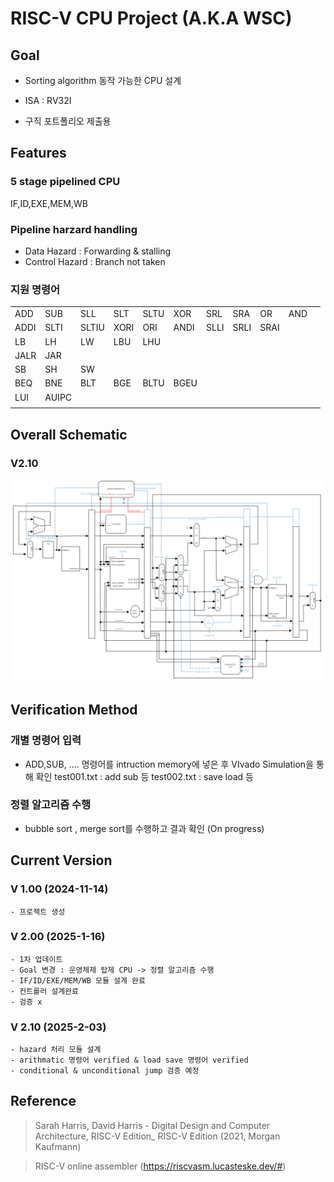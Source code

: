 
# RISC-V CPU Project (A.K.A WSC)

## Goal

- Sorting algorithm 동작 가능한 CPU 설계

 - ISA :  RV32I 

- 구직 포트폴리오 제출용

## Features
 ### 5 stage pipelined CPU
 IF,ID,EXE,MEM,WB

### Pipeline harzard handling
- Data Hazard : Forwarding & stalling
- Control Hazard : Branch not taken


### 지원 명령어
|  |  |  |  |  |  |  |  |  |  |  |
|--|--|--|--|--|--|--|--|--|--|--|
| ADD | SUB | SLL | SLT | SLTU | XOR | SRL | SRA | OR | AND |
| ADDI | SLTI | SLTIU | XORI | ORI | ANDI | SLLI | SRLI | SRAI |
| LB | LH | LW | LBU | LHU | 
| JALR | JAR |
| SB | SH | SW |
| BEQ | BNE | BLT | BGE | BLTU | BGEU |
| LUI | AUIPC|
|  |  |  |  |  |  |  |  |  |  |  |

## Overall Schematic 
### V2.10
<img src="WSC_overall_schematic.png">

## Verification Method
### 개별 명령어 입력
- ADD,SUB, .... 명령어를 intruction  memory에 넣은 후 VIvado Simulation을 통해 확인
	 test001.txt : add sub 등 
	 test002.txt : save load 등 
### 정렬 알고리즘 수행
- bubble sort , merge sort를 수행하고 결과 확인
	(On progress)
## Current Version
### V 1.00 (2024-11-14)
	- 프로젝트 생성 
### V 2.00 (2025-1-16)
	- 1차 업데이트
	- Goal 변경 : 운영체제 탑제 CPU -> 정렬 알고리즘 수행
	- IF/ID/EXE/MEM/WB 모듈 설계 완료
	- 컨트롤러 설계완료
	- 검증 x 
### V 2.10 (2025-2-03)
	- hazard 처리 모듈 설계
	- arithmatic 명령어 verified & load save 명령어 verified 
	- conditional & unconditional jump 검증 예정
## Reference

> Sarah Harris, David Harris - Digital Design and Computer Architecture,  RISC-V Edition_ RISC-V Edition (2021, Morgan Kaufmann)

> RISC-V online assembler  (https://riscvasm.lucasteske.dev/#)


